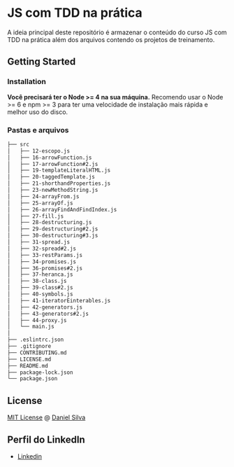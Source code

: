 # JS com TDD na prática


A ideia principal deste repositório é armazenar o conteúdo do curso JS com TDD na prática além dos arquivos contendo os projetos de treinamento. 

## Getting Started

### Installation


**Você precisará ter o Node >= 4 na sua máquina.** Recomendo usar o Node >= 6 e npm >= 3 para ter uma velocidade de instalação mais rápida e melhor uso do disco.

### Pastas e arquivos

```sh
├── src
│   ├── 12-escopo.js
│   ├── 16-arrowFunction.js
│   ├── 17-arrowFunction#2.js
│   ├── 19-templateLiteralHTML.js
│   ├── 20-taggedTemplate.js
│   ├── 21-shorthandProperties.js
│   ├── 23-newMethodString.js
│   ├── 24-arrayFrom.js
│   ├── 25-arrayOf.js
│   ├── 26-arrayFindAndFindIndex.js
│   ├── 27-fill.js
│   ├── 28-destructuring.js
│   ├── 29-destructuring#2.js
│   ├── 30-destructuring#3.js
│   ├── 31-spread.js
│   ├── 32-spread#2.js
│   ├── 33-restParams.js
│   ├── 34-promises.js
│   ├── 36-promises#2.js
│   ├── 37-heranca.js
│   ├── 38-class.js
│   ├── 39-class#2.js
│   ├── 40-symbols.js
│   ├── 41-iteratorEinterables.js
│   ├── 42-generators.js
│   ├── 43-generators#2.js
│   ├── 44-proxy.js
│   └── main.js
│  
├── .eslintrc.json
├── .gitignore
├── CONTRIBUTING.md
├── LICENSE.md
├── README.md
├── package-lock.json
└── package.json
```

## License

[MIT License](https://github.com/Daniel-Silva/js-tdd/blob/master/LICENSE) @ [Daniel Silva](https://github.com/Daniel-Silva)

## Perfil do LinkedIn 

* [Linkedin](https://www.linkedin.com/in/daniel-silva-852306ab/)